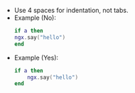 - Use 4 spaces for indentation, not tabs.
- Example (No):
  ```lua
  if a then
  ngx.say("hello")
  end
  ```
- Example (Yes):
  ```lua
  if a then
      ngx.say("hello")
  end
  ```
